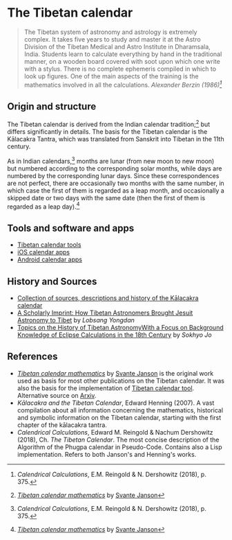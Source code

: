# The Tibetan calendar

> The Tibetan system of astronomy and astrology is extremely complex. It takes five years to study and master it at the Astro Division of the Tibetan Medical and Astro Institute in Dharamsala, India. Students learn to calculate everything by hand in the traditional manner, on a wooden board covered with soot upon which one write with a stylus. There is no complete ephemeris compiled in which to look up figures. One of the main aspects of the training is the mathematics involved in all the calculations.
> _Alexander Berzin (1986)[^1]_

## Origin and structure

The Tibetan calendar is derived from the Indian calendar tradition;[^2] but differs significantly in details. The basis for the Tibetan calendar is the Kālacakra Tantra, which was translated from Sanskrit into Tibetan in the 11th century. 

As in Indian calendars,[^1] months are lunar (from new moon to new moon) but numbered according to the corresponding solar months, while days are numbered by the corresponding lunar days. Since these correspondences are not perfect, there are occasionally two months with the same number, in which case the first of them is regarded as a leap month, and occasionally a skipped date or two days with the same date (then the first of them is regarded as a leap day).[^2]

## Tools and software and apps

- [Tibetan calendar tools](digital_tibetan_tools_calendar.md)
- [iOS calendar apps](apps_ios_calendar)
- [Android calendar apps](apps_android_calendar)

[^1]: _Calendrical Calculations_, E.M. Reingold & N. Dershowitz (2018), p. 375. 
[^2]: _[Tibetan calendar mathematics](http://www2.math.uu.se/~svante/papers/calendars/tibet.pdf)_ by [Svante Janson](https://katalog.uu.se/empInfo?id=XX2949)

## History and Sources

- [Collection of sources, descriptions and history of the Kālacakra calendar](http://www.kalacakra.org/calendar/kcal.htm)
- [A Scholarly Imprint: How Tibetan Astronomers Brought Jesuit Astronomy to Tibet](https://core.ac.uk/reader/228879141) by _Lobsang Yongdan_
- [Topics on the History of Tibetan AstronomyWith a Focus on Background Knowledge of Eclipse Calculations in the 18th Century](https://core.ac.uk/reader/154882098) by _Sokhyo Jo_
## References

- _[Tibetan calendar mathematics](http://www2.math.uu.se/~svante/papers/calendars/tibet.pdf)_ by [Svante Janson](https://katalog.uu.se/empInfo?id=XX2949) is the original work used as basis for most other publications on the Tibetan calendar. It was also the basis for the implementation of [Tibetan calendar tool](digital_tibetan_tools_calendar). Alternative source on [Arxiv](https://arxiv.org/abs/1401.6285).
- _Kālacakra and the Tibetan Calendar_, Edward Henning (2007). A vast compilation about all information concerning the mathematics, historical and symbolic information on the Tibetan calendar, starting with the first chapter of the kālacakra tantra.
- _Calendrical Calculations_, Edward M. Reingold & Nachum Dershowitz (2018), Ch. _The Tibetan Calendar_. The most concise description of the Algorithm of the Phugpa calendar in Pseudo-Code. Contains also a Lisp implementation. Refers to both Janson's and Henning's works.